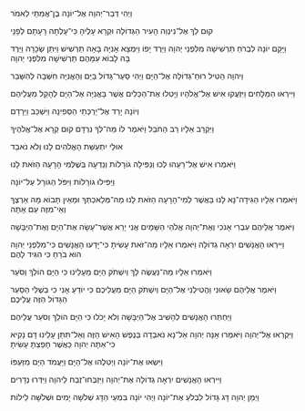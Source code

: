 וַיְהִי דְבַר־יְהוָה אֶל־יוֹנָה בֶן־אֲמִתַּי לֵאמֹר

קוּם לֵךְ אֶל־נִינְוֵה הָעִיר הַגְּדוֹלָה 
וּקְרָא עָלֶיהָ כִּי־עָלְתָה רָעָתָם לְפָנָי

וַיָּקָם יוֹנָה לִבְרֹחַ תַּרְשִׁישָׁה 
מִלִּפְנֵי יְהוָה 
וַיֵּרֶד יָפוֹ 
וַיִּמְצָא אָנִיָּה בָּאָה תַרְשִׁישׁ 
וַיִּתֵּן שְׂכָרָהּ 
וַיֵּרֶד בָּהּ לָבוֹא עִמָּהֶם תַּרְשִׁישָׁה 
מִלִּפְנֵי יְהוָה

וַיהוָה הֵטִיל רוּחַ־גְּדוֹלָה אֶל־הַיָּם 
וַיְהִי סַעַר־גָּדוֹל בַּיָּם 
וְהָאֳנִיָּה חִשְּׁבָה לְהִשָּׁבֵר

וַיִּירְאוּ הַמַּלָּחִים וַיִּזְעֲקוּ אִישׁ אֶל־אֱלֹהָיו 
וַיָּטִלוּ אֶת־הַכֵּלִים אֲשֶׁר בָּאֳנִיָּה אֶל־הַיָּם 
לְהָקֵל מֵעֲלֵיהֶם

וְיוֹנָה יָרַד אֶל־יַרְכְּתֵי הַסְּפִינָה 
וַיִּשְׁכַּב וַיֵּרָדַם

וַיִּקְרַב אֵלָיו רַב הַחֹבֵל 
וַיֹּאמֶר לוֹ מַה־לְּךָ נִרְדָּם קוּם קְרָא אֶל־אֱלֹהֶיךָ

אוּלַי יִתְעַשֵּׁת הָאֱלֹהִים לָנוּ וְלֹא נֹאבֵד

וַיֹּאמְרוּ אִישׁ אֶל־רֵעֵהוּ לְכוּ 
וְנַפִּילָה גוֹרָלוֹת 
וְנֵדְעָה בְּשֶׁלְּמִי הָרָעָה הַזֹּאת לָנוּ

וַיַּפִּילוּ גוֹרָלוֹת וַיִּפֹּל הַגּוֹרָל עַל־יוֹנָה

וַיֹּאמְרוּ אֵלָיו הַגִּידָה־נָּא לָנוּ בַּאֲשֶׁר לְמִי־הָרָעָה הַזֹּאת לָנוּ 
מַה־מְּלַאכְתְּךָ וּמֵאַיִן תָּבוֹא 
מָה אַרְצֶךָ וְאֵי־מִזֶּה עַם אָתָּה

וַיֹּאמֶר אֲלֵיהֶם עִבְרִי אָנֹכִי 
וְאֶת־יְהוָה אֱלֹהֵי הַשָּׁמַיִם אֲנִי יָרֵא 
אֲשֶׁר־עָשָׂה אֶת־הַיָּם וְאֶת־הַיַּבָּשָׁה

וַיִּירְאוּ הָאֲנָשִׁים יִרְאָה גְדוֹלָה 
וַיֹּאמְרוּ אֵלָיו מַה־זֹּאת עָשִׂיתָ 
כִּי־יָדְעוּ הָאֲנָשִׁים כִּי־מִלִּפְנֵי יְהוָה הוּא בֹרֵחַ כִּי הִגִּיד לָהֶם

וַיֹּאמְרוּ אֵלָיו מַה־נַּעֲשֶׂה לָּךְ 
וְיִשְׁתֹּק הַיָּם מֵעָלֵינוּ 
כִּי הַיָּם הוֹלֵךְ וְסֹעֵר

וַיֹּאמֶר אֲלֵיהֶם שָׂאוּנִי וַהֲטִילֻנִי אֶל־הַיָּם 
וְיִשְׁתֹּק הַיָּם מֵעֲלֵיכֶם 
כִּי יוֹדֵעַ אָנִי כִּי בְשֶׁלִּי הַסַּעַר הַגָּדוֹל הַזֶּה עֲלֵיכֶם

וַיַּחְתְּרוּ הָאֲנָשִׁים לְהָשִׁיב אֶל־הַיַּבָּשָׁה 
וְלֹא יָכֹלוּ 
כִּי הַיָּם הוֹלֵךְ וְסֹעֵר עֲלֵיהֶם

וַיִּקְרְאוּ אֶל־יְהוָה וַיֹּאמְרוּ 
אָנָּה יְהוָה אַל־נָא נֹאבְדָה בְּנֶפֶשׁ הָאִישׁ הַזֶּה 
וְאַל־תִּתֵּן עָלֵינוּ דָּם נָקִיא 
כִּי־אַתָּה יְהוָה כַּאֲשֶׁר חָפַצְתָּ עָשִׂיתָ

וַיִּשְׂאוּ אֶת־יוֹנָה וַיְטִלֻהוּ אֶל־הַיָּם 
וַיַּעֲמֹד הַיָּם מִזַּעְפּוֹ

וַיִּירְאוּ הָאֲנָשִׁים יִרְאָה גְדוֹלָה אֶת־יְהוָה 
וַיִּזְבְּחוּ־זֶבַח לַיהוָה 
וַיִּדְּרוּ נְדָרִים

וַיְמַן יְהוָה דָּג גָּדוֹל לִבְלֹעַ אֶת־יוֹנָה 
וַיְהִי יוֹנָה בִּמְעֵי הַדָּג 
שְׁלֹשָׁה יָמִים וּשְׁלֹשָׁה לֵילוֹת
